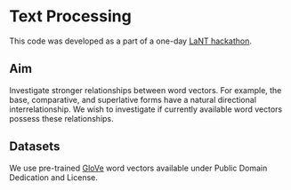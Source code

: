 # Text Processing

This code was developed as a part of a one-day [LaNT hackathon](http://lanthack.org). 

## Aim
Investigate stronger relationships between word vectors.
For example, the base, comparative, and superlative forms have a natural directional interrelationship. We wish to investigate if currently available word vectors possess these relationships.

## Datasets
We use pre-trained [GloVe](http://nlp.stanford.edu/projects/glove/) word vectors available under Public Domain Dedication and License.
